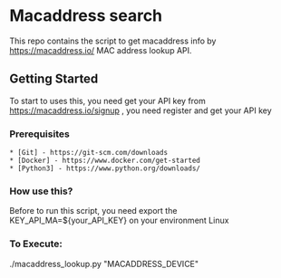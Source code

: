 # Macaddress search

This repo contains the script to get macaddress info by https://macaddress.io/ MAC address lookup API.

## Getting Started

To start to uses this, you need get your API key from https://macaddress.io/signup , you need register and get your API key

### Prerequisites

```
* [Git] - https://git-scm.com/downloads
* [Docker] - https://www.docker.com/get-started
* [Python3] - https://www.python.org/downloads/

```

### How use this?

Before to run this script, you need export the KEY_API_MA=${your_API_KEY} on your environment Linux

### To Execute:

./macaddress_lookup.py "MACADDRESS_DEVICE"


